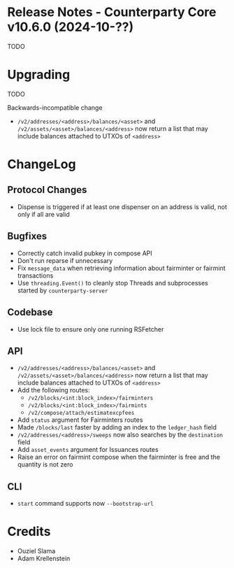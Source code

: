 # Release Notes - Counterparty Core v10.6.0 (2024-10-??)

TODO

# Upgrading

TODO

Backwards-incompatible change
- `/v2/addresses/<address>/balances/<asset>` and `/v2/assets/<asset>/balances/<address>` now return a list that may include balances attached to UTXOs of `<address>`


# ChangeLog

## Protocol Changes

- Dispense is triggered if at least one dispenser on an address is valid, not only if all are valid

## Bugfixes

- Correctly catch invalid pubkey in compose API
- Don't run reparse if unnecessary
- Fix `message_data` when retrieving information about fairminter or fairmint transactions
- Use `threading.Event()` to cleanly stop Threads and subprocesses started by `counterparty-server`

## Codebase

- Use lock file to ensure only one running RSFetcher

## API

- `/v2/addresses/<address>/balances/<asset>` and `/v2/assets/<asset>/balances/<address>` now return a list that may include balances attached to UTXOs of `<address>`
- Add the following routes:
    * `/v2/blocks/<int:block_index>/fairminters`
    * `/v2/blocks/<int:block_index>/fairmints`
    * `/v2/compose/attach/estimatexcpfees`
- Add `status` argument for Fairminters routes
- Made `/blocks/last` faster by adding an index to the `ledger_hash` field
- `/v2/addresses/<address>/sweeps` now also searches by the `destination` field
- Add `asset_events` argument for Issuances routes
- Raise an error on fairmint compose when the fairminter is free and the quantity is not zero

## CLI

- `start` command supports now `--bootstrap-url`

# Credits

* Ouziel Slama
* Adam Krellenstein
